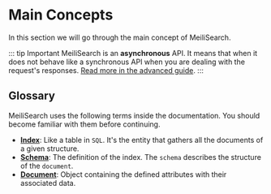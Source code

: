 # Main Concepts

In this section we will go through the main concept of MeiliSearch.

::: tip Important
MeiliSearch is an **asynchronous** API. It means that when it does not behave like a synchronous API when you are dealing with the request's responses. [Read more in the advanced guide](/advanced_guides/asynchronous_updates).
:::

## Glossary

MeiliSearch uses the following terms inside the documentation. You should become familiar with them before continuing.

* **[Index](indexes)**: Like a table in `SQL`. It's the entity that gathers all the documents of a given structure.
* **[Schema](indexes#schema-definition)**: The definition of the index. The `schema` describes the structure of the `document`.
* **[Document](documents)**: Object containing the defined attributes with their associated data.
